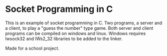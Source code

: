 # Socket Programming in C

This is an example of socket programming in C. Two programs, a server and a client, to play a "guess the number" type game. Both server and client programs can be compiled on windows and linux. Windows requires lwsock32 and lWs2_32 libraries to be added to the linker.

Made for a school project.
